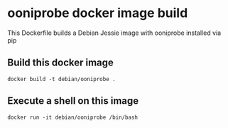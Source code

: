 # ooniprobe docker image build
This Dockerfile builds a Debian Jessie image with ooniprobe installed via pip

## Build this docker image
```
docker build -t debian/ooniprobe .
```

## Execute a shell on this image
```
docker run -it debian/ooniprobe /bin/bash
```
